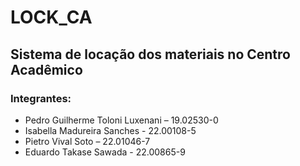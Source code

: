 # LOCK_CA
## Sistema de locação dos materiais no Centro Acadêmico 
### Integrantes:
- Pedro Guilherme Toloni Luxenani – 19.02530-0
- Isabella Madureira Sanches - 22.00108-5
- Pietro Vival Soto – 22.01046-7
- Eduardo Takase Sawada - 22.00865-9
